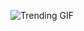 
<!-- GIF_SECTION -->
![Trending GIF](https://media2.giphy.com/media/v1.Y2lkPThiYjIxNzcyeW9kdnQ2MXA1Y3NnbXphdjI1cWtwdXBwM3NlMTltbXIxaHNqeWk0MiZlcD12MV9naWZzX3NlYXJjaCZjdD1n/6Wnvo39hEt48TNQmWf/giphy.gif)
<!-- END_GIF_SECTION -->
